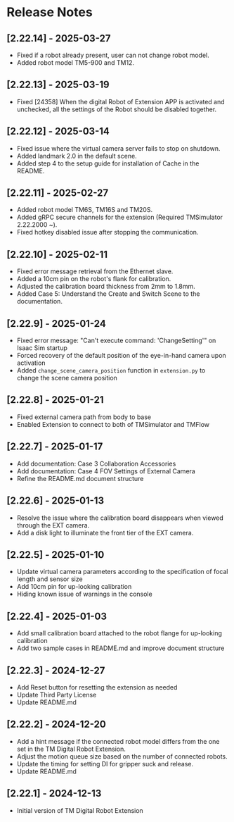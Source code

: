 # Release Notes

## [2.22.14] - 2025-03-27

-   Fixed if a robot already present, user can not change robot model.
-   Added robot model TM5-900 and TM12.

## [2.22.13] - 2025-03-19

-   Fixed [24358] When the digital Robot of Extension APP is activated and unchecked, all the settings of the Robot should be disabled together.

## [2.22.12] - 2025-03-14

-   Fixed issue where the virtual camera server fails to stop on shutdown.
-   Added landmark 2.0 in the default scene.
-   Added step 4 to the setup guide for installation of Cache in the README.

## [2.22.11] - 2025-02-27

-   Added robot model TM6S, TM16S and TM20S.
-   Added gRPC secure channels for the extension (Required TMSimulator 2.22.2000 ~).
-   Fixed hotkey disabled issue after stopping the communication.

## [2.22.10] - 2025-02-11

-   Fixed error message retrieval from the Ethernet slave.
-   Added a 10cm pin on the robot's flank for calibration.
-   Adjusted the calibration board thickness from 2mm to 1.8mm.
-   Added Case 5: Understand the Create and Switch Scene to the documentation.

## [2.22.9] - 2025-01-24

-   Fixed error message: "Can't execute command: 'ChangeSetting'" on Isaac Sim startup
-   Forced recovery of the default position of the eye-in-hand camera upon activation
-   Added `change_scene_camera_position` function in `extension.py` to change the scene camera position

## [2.22.8] - 2025-01-21

-   Fixed external camera path from body to base
-   Enabled Extension to connect to both of TMSimulator and TMFlow

## [2.22.7] - 2025-01-17

-   Add documentation: Case 3 Collaboration Accessories
-   Add documentation: Case 4 FOV Settings of External Camera
-   Refine the README.md document structure

## [2.22.6] - 2025-01-13

-   Resolve the issue where the calibration board disappears when viewed through the EXT camera.
-   Add a disk light to illuminate the front tier of the EXT camera.

## [2.22.5] - 2025-01-10

-   Update virtual camera parameters according to the specification of focal length and sensor size
-   Add 10cm pin for up-looking calibration
-   Hiding known issue of warnings in the console

## [2.22.4] - 2025-01-03

-   Add small calibration board attached to the robot flange for up-looking calibration
-   Add two sample cases in README.md and improve document structure

## [2.22.3] - 2024-12-27

-   Add Reset button for resetting the extension as needed
-   Update Third Party License
-   Update README.md

## [2.22.2] - 2024-12-20

-   Add a hint message if the connected robot model differs from the one set in the TM Digital Robot Extension.
-   Adjust the motion queue size based on the number of connected robots.
-   Update the timing for setting DI for gripper suck and release.
-   Update README.md

## [2.22.1] - 2024-12-13

-   Initial version of TM Digital Robot Extension
